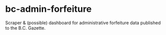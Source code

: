 # bc-admin-forfeiture
Scraper &amp; (possible) dashboard for administrative forfeiture data published to the B.C. Gazette.
